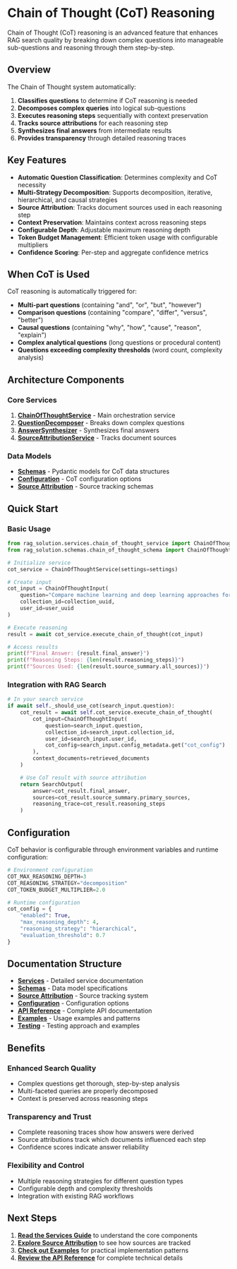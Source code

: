 # Chain of Thought (CoT) Reasoning

Chain of Thought (CoT) reasoning is an advanced feature that enhances RAG search quality by breaking down complex questions into manageable sub-questions and reasoning through them step-by-step.

## Overview

The Chain of Thought system automatically:

1. **Classifies questions** to determine if CoT reasoning is needed
2. **Decomposes complex queries** into logical sub-questions
3. **Executes reasoning steps** sequentially with context preservation
4. **Tracks source attributions** for each reasoning step
5. **Synthesizes final answers** from intermediate results
6. **Provides transparency** through detailed reasoning traces

## Key Features

- **Automatic Question Classification**: Determines complexity and CoT necessity
- **Multi-Strategy Decomposition**: Supports decomposition, iterative, hierarchical, and causal strategies
- **Source Attribution**: Tracks document sources used in each reasoning step
- **Context Preservation**: Maintains context across reasoning steps
- **Configurable Depth**: Adjustable maximum reasoning depth
- **Token Budget Management**: Efficient token usage with configurable multipliers
- **Confidence Scoring**: Per-step and aggregate confidence metrics

## When CoT is Used

CoT reasoning is automatically triggered for:

- **Multi-part questions** (containing "and", "or", "but", "however")
- **Comparison questions** (containing "compare", "differ", "versus", "better")
- **Causal questions** (containing "why", "how", "cause", "reason", "explain")
- **Complex analytical questions** (long questions or procedural content)
- **Questions exceeding complexity thresholds** (word count, complexity analysis)

## Architecture Components

### Core Services

1. **[ChainOfThoughtService](./services.md#chainofthoughtservice)** - Main orchestration service
2. **[QuestionDecomposer](./services.md#questiondecomposer)** - Breaks down complex questions
3. **[AnswerSynthesizer](./services.md#answersynthesizer)** - Synthesizes final answers
4. **[SourceAttributionService](./source-attribution.md)** - Tracks document sources

### Data Models

- **[Schemas](./schemas.md)** - Pydantic models for CoT data structures
- **[Configuration](./configuration.md)** - CoT configuration options
- **[Source Attribution](./source-attribution.md#schemas)** - Source tracking schemas

## Quick Start

### Basic Usage

```python
from rag_solution.services.chain_of_thought_service import ChainOfThoughtService
from rag_solution.schemas.chain_of_thought_schema import ChainOfThoughtInput

# Initialize service
cot_service = ChainOfThoughtService(settings=settings)

# Create input
cot_input = ChainOfThoughtInput(
    question="Compare machine learning and deep learning approaches for image recognition",
    collection_id=collection_uuid,
    user_id=user_uuid
)

# Execute reasoning
result = await cot_service.execute_chain_of_thought(cot_input)

# Access results
print(f"Final Answer: {result.final_answer}")
print(f"Reasoning Steps: {len(result.reasoning_steps)}")
print(f"Sources Used: {len(result.source_summary.all_sources)}")
```

### Integration with RAG Search

```python
# In your search service
if await self._should_use_cot(search_input.question):
    cot_result = await self.cot_service.execute_chain_of_thought(
        cot_input=ChainOfThoughtInput(
            question=search_input.question,
            collection_id=search_input.collection_id,
            user_id=search_input.user_id,
            cot_config=search_input.config_metadata.get("cot_config")
        ),
        context_documents=retrieved_documents
    )

    # Use CoT result with source attribution
    return SearchOutput(
        answer=cot_result.final_answer,
        sources=cot_result.source_summary.primary_sources,
        reasoning_trace=cot_result.reasoning_steps
    )
```

## Configuration

CoT behavior is configurable through environment variables and runtime configuration:

```python
# Environment configuration
COT_MAX_REASONING_DEPTH=3
COT_REASONING_STRATEGY="decomposition"
COT_TOKEN_BUDGET_MULTIPLIER=2.0

# Runtime configuration
cot_config = {
    "enabled": True,
    "max_reasoning_depth": 4,
    "reasoning_strategy": "hierarchical",
    "evaluation_threshold": 0.7
}
```

## Documentation Structure

- **[Services](./services.md)** - Detailed service documentation
- **[Schemas](./schemas.md)** - Data model specifications
- **[Source Attribution](./source-attribution.md)** - Source tracking system
- **[Configuration](./configuration.md)** - Configuration options
- **[API Reference](./api-reference.md)** - Complete API documentation
- **[Examples](./examples.md)** - Usage examples and patterns
- **[Testing](./testing.md)** - Testing approach and examples

## Benefits

### Enhanced Search Quality
- Complex questions get thorough, step-by-step analysis
- Multi-faceted queries are properly decomposed
- Context is preserved across reasoning steps

### Transparency and Trust
- Complete reasoning traces show how answers were derived
- Source attributions track which documents influenced each step
- Confidence scores indicate answer reliability

### Flexibility and Control
- Multiple reasoning strategies for different question types
- Configurable depth and complexity thresholds
- Integration with existing RAG workflows

## Next Steps

1. **[Read the Services Guide](./services.md)** to understand the core components
2. **[Explore Source Attribution](./source-attribution.md)** to see how sources are tracked
3. **[Check out Examples](./examples.md)** for practical implementation patterns
4. **[Review the API Reference](./api-reference.md)** for complete technical details